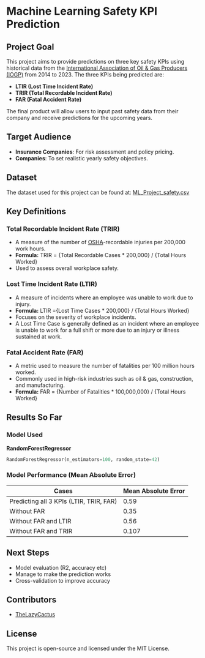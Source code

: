 # Machine Learning Safety KPI Prediction

## Project Goal
This project aims to provide predictions on three key safety KPIs using historical data from the [International Association of Oil & Gas Producers (IOGP)](w) from 2014 to 2023. The three KPIs being predicted are:

- **LTIR (Lost Time Incident Rate)**
- **TRIR (Total Recordable Incident Rate)**
- **FAR (Fatal Accident Rate)**

The final product will allow users to input past safety data from their company and receive predictions for the upcoming years.

## Target Audience
- **Insurance Companies**: For risk assessment and policy pricing.
- **Companies**: To set realistic yearly safety objectives.

## Dataset
The dataset used for this project can be found at:
[ML_Project_safety.csv](https://github.com/TheLazyCactus/ML_Project/blob/main/ML_Project_safety.csv)

## Key Definitions

### **Total Recordable Incident Rate (TRIR)**
- A measure of the number of [OSHA](w)-recordable injuries per 200,000 work hours.
- **Formula:**
   TRIR = {Total Recordable Cases *  200,000} / {Total Hours Worked}
- Used to assess overall workplace safety.

### **Lost Time Incident Rate (LTIR)**
- A measure of incidents where an employee was unable to work due to injury.
- **Formula:**
  LTIR ={Lost Time Cases *  200,000} / {Total Hours Worked}
- Focuses on the severity of workplace incidents.
- A Lost Time Case is generally defined as an incident where an employee is unable to work for a full shift or more due to an injury or illness sustained at work.

### **Fatal Accident Rate (FAR)**
- A metric used to measure the number of fatalities per 100 million hours worked.
- Commonly used in high-risk industries such as oil & gas, construction, and manufacturing.
- **Formula:**
  FAR = {Number of Fatalities *  100,000,000} / {Total Hours Worked}

## Results So Far

### **Model Used**
**RandomForestRegressor**
```python
RandomForestRegressor(n_estimators=100, random_state=42)
```

### **Model Performance (Mean Absolute Error)**
| Cases | Mean Absolute Error |
|-------|---------------------|
| Predicting all 3 KPIs (LTIR, TRIR, FAR) | 0.59 |
| Without FAR | 0.35 |
| Without FAR and LTIR | 0.56 |
| Without FAR and TRIR | 0.107 |

## Next Steps
- Model evaluation (R2, accuracy etc)
- Manage to make the prediction works
- Cross-validation to improve accuracy

## Contributors
- [TheLazyCactus](https://github.com/TheLazyCactus)

## License
This project is open-source and licensed under the MIT License.

